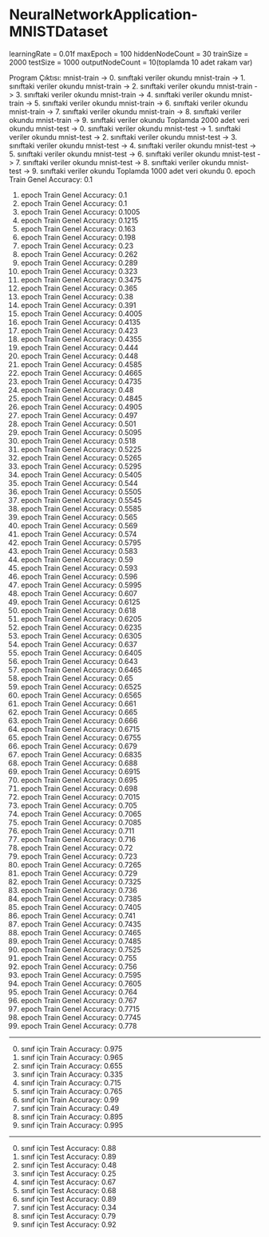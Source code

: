 # NeuralNetworkApplication-MNISTDataset
learningRate = 0.01f
maxEpoch = 100
hiddenNodeCount = 30
trainSize = 2000
testSize = 1000
outputNodeCount = 10(toplamda 10 adet rakam var)

Program Çıktısı:
mnist-train -> 0. sınıftaki veriler okundu
mnist-train -> 1. sınıftaki veriler okundu
mnist-train -> 2. sınıftaki veriler okundu
mnist-train -> 3. sınıftaki veriler okundu
mnist-train -> 4. sınıftaki veriler okundu
mnist-train -> 5. sınıftaki veriler okundu
mnist-train -> 6. sınıftaki veriler okundu
mnist-train -> 7. sınıftaki veriler okundu
mnist-train -> 8. sınıftaki veriler okundu
mnist-train -> 9. sınıftaki veriler okundu
Toplamda 2000 adet veri okundu
mnist-test -> 0. sınıftaki veriler okundu
mnist-test -> 1. sınıftaki veriler okundu
mnist-test -> 2. sınıftaki veriler okundu
mnist-test -> 3. sınıftaki veriler okundu
mnist-test -> 4. sınıftaki veriler okundu
mnist-test -> 5. sınıftaki veriler okundu
mnist-test -> 6. sınıftaki veriler okundu
mnist-test -> 7. sınıftaki veriler okundu
mnist-test -> 8. sınıftaki veriler okundu
mnist-test -> 9. sınıftaki veriler okundu
Toplamda 1000 adet veri okundu
0. epoch Train Genel Accuracy: 0.1
1. epoch Train Genel Accuracy: 0.1
2. epoch Train Genel Accuracy: 0.1
3. epoch Train Genel Accuracy: 0.1005
4. epoch Train Genel Accuracy: 0.1215
5. epoch Train Genel Accuracy: 0.163
6. epoch Train Genel Accuracy: 0.198
7. epoch Train Genel Accuracy: 0.23
8. epoch Train Genel Accuracy: 0.262
9. epoch Train Genel Accuracy: 0.289
10. epoch Train Genel Accuracy: 0.323
11. epoch Train Genel Accuracy: 0.3475
12. epoch Train Genel Accuracy: 0.365
13. epoch Train Genel Accuracy: 0.38
14. epoch Train Genel Accuracy: 0.391
15. epoch Train Genel Accuracy: 0.4005
16. epoch Train Genel Accuracy: 0.4135
17. epoch Train Genel Accuracy: 0.423
18. epoch Train Genel Accuracy: 0.4355
19. epoch Train Genel Accuracy: 0.444
20. epoch Train Genel Accuracy: 0.448
21. epoch Train Genel Accuracy: 0.4585
22. epoch Train Genel Accuracy: 0.4665
23. epoch Train Genel Accuracy: 0.4735
24. epoch Train Genel Accuracy: 0.48
25. epoch Train Genel Accuracy: 0.4845
26. epoch Train Genel Accuracy: 0.4905
27. epoch Train Genel Accuracy: 0.497
28. epoch Train Genel Accuracy: 0.501
29. epoch Train Genel Accuracy: 0.5095
30. epoch Train Genel Accuracy: 0.518
31. epoch Train Genel Accuracy: 0.5225
32. epoch Train Genel Accuracy: 0.5265
33. epoch Train Genel Accuracy: 0.5295
34. epoch Train Genel Accuracy: 0.5405
35. epoch Train Genel Accuracy: 0.544
36. epoch Train Genel Accuracy: 0.5505
37. epoch Train Genel Accuracy: 0.5545
38. epoch Train Genel Accuracy: 0.5585
39. epoch Train Genel Accuracy: 0.565
40. epoch Train Genel Accuracy: 0.569
41. epoch Train Genel Accuracy: 0.574
42. epoch Train Genel Accuracy: 0.5795
43. epoch Train Genel Accuracy: 0.583
44. epoch Train Genel Accuracy: 0.59
45. epoch Train Genel Accuracy: 0.593
46. epoch Train Genel Accuracy: 0.596
47. epoch Train Genel Accuracy: 0.5995
48. epoch Train Genel Accuracy: 0.607
49. epoch Train Genel Accuracy: 0.6125
50. epoch Train Genel Accuracy: 0.618
51. epoch Train Genel Accuracy: 0.6205
52. epoch Train Genel Accuracy: 0.6235
53. epoch Train Genel Accuracy: 0.6305
54. epoch Train Genel Accuracy: 0.637
55. epoch Train Genel Accuracy: 0.6405
56. epoch Train Genel Accuracy: 0.643
57. epoch Train Genel Accuracy: 0.6465
58. epoch Train Genel Accuracy: 0.65
59. epoch Train Genel Accuracy: 0.6525
60. epoch Train Genel Accuracy: 0.6565
61. epoch Train Genel Accuracy: 0.661
62. epoch Train Genel Accuracy: 0.665
63. epoch Train Genel Accuracy: 0.666
64. epoch Train Genel Accuracy: 0.6715
65. epoch Train Genel Accuracy: 0.6755
66. epoch Train Genel Accuracy: 0.679
67. epoch Train Genel Accuracy: 0.6835
68. epoch Train Genel Accuracy: 0.688
69. epoch Train Genel Accuracy: 0.6915
70. epoch Train Genel Accuracy: 0.695
71. epoch Train Genel Accuracy: 0.698
72. epoch Train Genel Accuracy: 0.7015
73. epoch Train Genel Accuracy: 0.705
74. epoch Train Genel Accuracy: 0.7065
75. epoch Train Genel Accuracy: 0.7085
76. epoch Train Genel Accuracy: 0.711
77. epoch Train Genel Accuracy: 0.716
78. epoch Train Genel Accuracy: 0.72
79. epoch Train Genel Accuracy: 0.723
80. epoch Train Genel Accuracy: 0.7265
81. epoch Train Genel Accuracy: 0.729
82. epoch Train Genel Accuracy: 0.7325
83. epoch Train Genel Accuracy: 0.736
84. epoch Train Genel Accuracy: 0.7385
85. epoch Train Genel Accuracy: 0.7405
86. epoch Train Genel Accuracy: 0.741
87. epoch Train Genel Accuracy: 0.7435
88. epoch Train Genel Accuracy: 0.7465
89. epoch Train Genel Accuracy: 0.7485
90. epoch Train Genel Accuracy: 0.7525
91. epoch Train Genel Accuracy: 0.755
92. epoch Train Genel Accuracy: 0.756
93. epoch Train Genel Accuracy: 0.7595
94. epoch Train Genel Accuracy: 0.7605
95. epoch Train Genel Accuracy: 0.764
96. epoch Train Genel Accuracy: 0.767
97. epoch Train Genel Accuracy: 0.7715
98. epoch Train Genel Accuracy: 0.7745
99. epoch Train Genel Accuracy: 0.778
------------------------------------
0. sınıf için Train Accuracy: 0.975
1. sınıf için Train Accuracy: 0.965
2. sınıf için Train Accuracy: 0.655
3. sınıf için Train Accuracy: 0.335
4. sınıf için Train Accuracy: 0.715
5. sınıf için Train Accuracy: 0.765
6. sınıf için Train Accuracy: 0.99
7. sınıf için Train Accuracy: 0.49
8. sınıf için Train Accuracy: 0.895
9. sınıf için Train Accuracy: 0.995
------------------------------------
0. sınıf için Test Accuracy: 0.88
1. sınıf için Test Accuracy: 0.89
2. sınıf için Test Accuracy: 0.48
3. sınıf için Test Accuracy: 0.25
4. sınıf için Test Accuracy: 0.67
5. sınıf için Test Accuracy: 0.68
6. sınıf için Test Accuracy: 0.89
7. sınıf için Test Accuracy: 0.34
8. sınıf için Test Accuracy: 0.79
9. sınıf için Test Accuracy: 0.92
